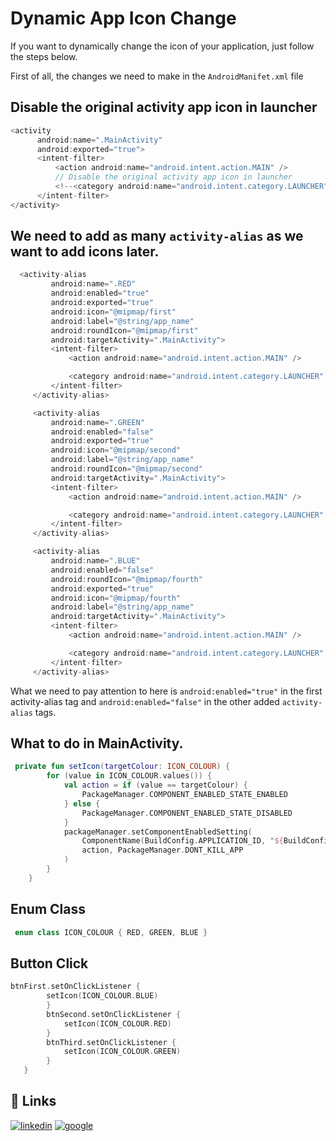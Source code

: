 
# Dynamic App Icon Change

If you want to dynamically change the icon of your application, just follow the steps below.

First of all, the changes we need to make in the `AndroidManifet.xml` file


## Disable the original activity app icon in launcher

```kotlin
<activity
      android:name=".MainActivity"
      android:exported="true">
      <intent-filter>
          <action android:name="android.intent.action.MAIN" />
          // Disable the original activity app icon in launcher
          <!--<category android:name="android.intent.category.LAUNCHER" />-->
      </intent-filter>
</activity>
```

## We need to add as many `activity-alias` as we want to add icons later.

```kotlin
  <activity-alias
         android:name=".RED"
         android:enabled="true"
         android:exported="true"
         android:icon="@mipmap/first"
         android:label="@string/app_name"
         android:roundIcon="@mipmap/first"
         android:targetActivity=".MainActivity">
         <intent-filter>
             <action android:name="android.intent.action.MAIN" />

             <category android:name="android.intent.category.LAUNCHER" />
         </intent-filter>
     </activity-alias>

     <activity-alias
         android:name=".GREEN"
         android:enabled="false"
         android:exported="true"
         android:icon="@mipmap/second"
         android:label="@string/app_name"
         android:roundIcon="@mipmap/second"
         android:targetActivity=".MainActivity">
         <intent-filter>
             <action android:name="android.intent.action.MAIN" />

             <category android:name="android.intent.category.LAUNCHER" />
         </intent-filter>
     </activity-alias>

     <activity-alias
         android:name=".BLUE"
         android:enabled="false"
         android:roundIcon="@mipmap/fourth"
         android:exported="true"
         android:icon="@mipmap/fourth"
         android:label="@string/app_name"
         android:targetActivity=".MainActivity">
         <intent-filter>
             <action android:name="android.intent.action.MAIN" />

             <category android:name="android.intent.category.LAUNCHER" />
         </intent-filter>
     </activity-alias>
```

What we need to pay attention to here is `android:enabled="true"` in the first activity-alias tag and `android:enabled="false"` in the other added `activity-alias` tags.


## What to do in MainActivity.

```kotlin
 private fun setIcon(targetColour: ICON_COLOUR) {
        for (value in ICON_COLOUR.values()) {
            val action = if (value == targetColour) {
                PackageManager.COMPONENT_ENABLED_STATE_ENABLED
            } else {
                PackageManager.COMPONENT_ENABLED_STATE_DISABLED
            }
            packageManager.setComponentEnabledSetting(
                ComponentName(BuildConfig.APPLICATION_ID, "${BuildConfig.APPLICATION_ID}.${value.name}"),
                action, PackageManager.DONT_KILL_APP
            )
        }
    }

```

## Enum Class

```kotlin
 enum class ICON_COLOUR { RED, GREEN, BLUE }
```

## Button Click

```kotlin
btnFirst.setOnClickListener {
        setIcon(ICON_COLOUR.BLUE)
        }
        btnSecond.setOnClickListener {
            setIcon(ICON_COLOUR.RED)
        }
        btnThird.setOnClickListener {
            setIcon(ICON_COLOUR.GREEN)
        }
   }
```
## 🔗 Links
[![linkedin](https://img.shields.io/badge/linkedin-0A66C2?style=for-the-badge&logo=linkedin&logoColor=white)](https://www.linkedin.com/in/muhammed-furkan-kucuk-40897111a/)
[![google](https://img.shields.io/badge/google-0A66C2?style=for-the-badge&logo=google&logoColor=orange)](https://g.dev/mfurkankck)
